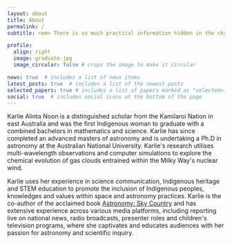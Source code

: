 ```yaml
---
layout: about
title: About
permalink: /
subtitle: <em> There is so much practical information hidden in the sky </em>

profile:
  align: right
  image: graduate.jpg
  image_circular: false # crops the image to make it circular

news: true  # includes a list of news items
latest_posts: true  # includes a list of the newest posts
selected_papers: true # includes a list of papers marked as "selected={true}"
social: true  # includes social icons at the bottom of the page
---
```

Karlie Alinta Noon is a distinguished scholar from the Kamilaroi Nation in east Australia and was the first Indigenous woman to graduate with a combined bachelors in mathematics and science. Karlie has since completed an advanced masters of astronomy and is undertaking a Ph.D in astronomy at the Australian National University. Karlie's research utilises multi-wavelength observations and computer simulations to explore the chemical evolution of gas clouds entrained within the Milky Way's nuclear wind. 

Karlie uses her experience in science communication, Indigenous heritage and STEM education to promote the inclusion of Indigenous peoples, knowledges and values within space and astronomy practices. Karlie is the co-author of the acclaimed book <a href=" https://www.booktopia.com.au/first-knowledges-astronomy-karlie-noon/book/9781760762162.html">Astronomy: Sky Country</a> and has extensive experience across various media platforms, including reporting live on national news, radio broadcasts, presenter roles and children's television programs, where she captivates and educates audiences with her passion for astronomy and scientific inquiry.
<br>
<br>
<br>
<br>
